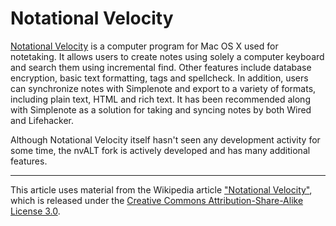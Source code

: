# Notational Velocity

[Notational Velocity][1] is a computer program for Mac OS X used for notetaking. It allows users to create notes using solely a computer keyboard and search them using incremental find. Other features include database encryption, basic text formatting, tags and spellcheck. In addition, users can synchronize notes with Simplenote and export to a variety of formats, including plain text, HTML and rich text. It has been recommended along with Simplenote as a solution for taking and syncing notes by both Wired and Lifehacker.

Although Notational Velocity itself hasn't seen any development activity for some time, the nvALT fork is actively developed and has many additional features.

[1]: http://notational.net/

----

This article uses material from the Wikipedia article ["Notational Velocity"][1], which is released under the [Creative Commons Attribution-Share-Alike License 3.0][2].

[2]: http://en.wikipedia.org/wiki/Notational_Velocity
[3]: http://creativecommons.org/licenses/by-sa/3.0/
